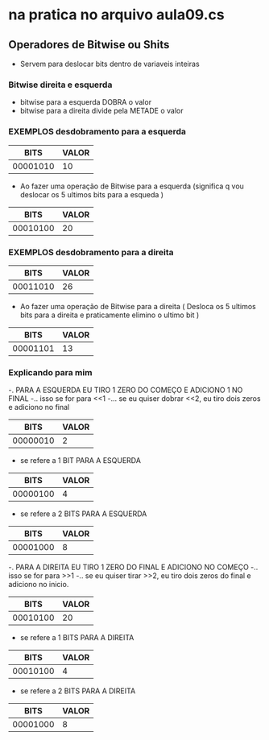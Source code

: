 # na pratica no arquivo aula09.cs

## Operadores de Bitwise ou Shits
- Servem para deslocar bits dentro de variaveis inteiras


### Bitwise direita e esquerda

- bitwise para a esquerda DOBRA o valor 
- bitwise para a direita divide pela METADE o valor 

### EXEMPLOS desdobramento para a esquerda 

BITS         | VALOR
------------ | -----
00001010     |   10

- Ao fazer uma operação de Bitwise para a esquerda (significa q vou deslocar os 5 ultimos bits para a esqueda )

BITS         | VALOR
------------ | -----
00010100     |   20

### EXEMPLOS desdobramento para a direita

BITS         | VALOR
------------ | -----
00011010     |   26

- Ao fazer uma operação de Bitwise para a direita ( Desloca os 5 ultimos bits para a direita e praticamente elimino o ultimo bit )

BITS         | VALOR
------------ | -----
00001101     |   13




### Explicando para mim

-. PARA A ESQUERDA EU TIRO 1 ZERO DO COMEÇO E ADICIONO 1 NO FINAL
-.. isso se for para <<1
-... se eu quiser dobrar <<2, eu tiro dois zeros e adiciono no final

BITS         | VALOR
------------ | -----
00000010     |   2


- se refere a 1 BIT PARA A ESQUERDA

BITS         | VALOR
------------ | -----
00000100     |   4

- se refere a 2 BITS PARA A ESQUERDA

BITS         | VALOR
------------ | -----
00001000     |   8


-. PARA A DIREITA EU TIRO 1 ZERO DO FINAL E ADICIONO NO COMEÇO
-.. isso se for para >>1
-.. se eu quiser tirar >>2, eu tiro dois zeros do final e adiciono no inicio.

BITS         | VALOR
------------ | -----
00010100     |   20

- se refere a 1 BITS PARA A DIREITA

BITS         | VALOR
------------ | -----
00010100     |   4

- se refere a 2 BITS PARA A DIREITA

BITS         | VALOR
------------ | -----
00001000     |   8